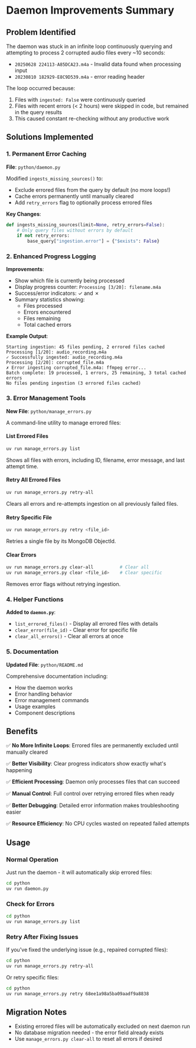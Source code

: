 # Daemon Improvements Summary

## Problem Identified

The daemon was stuck in an infinite loop continuously querying and attempting to process 2 corrupted audio files every ~10 seconds:
- `20250628 224113-A85DCA23.m4a` - Invalid data found when processing input
- `20230810 182929-E8C9D539.m4a` - error reading header

The loop occurred because:
1. Files with `ingested: False` were continuously queried
2. Files with recent errors (< 2 hours) were skipped in code, but remained in the query results
3. This caused constant re-checking without any productive work

## Solutions Implemented

### 1. Permanent Error Caching

**File**: `python/daemon.py`

Modified `ingests_missing_sources()` to:
- Exclude errored files from the query by default (no more loops!)
- Cache errors permanently until manually cleared
- Add `retry_errors` flag to optionally process errored files

**Key Changes**:
```python
def ingests_missing_sources(limit=None, retry_errors=False):
    # Only query files without errors by default
    if not retry_errors:
        base_query["ingestion.error"] = {"$exists": False}
```

### 2. Enhanced Progress Logging

**Improvements**:
- Show which file is currently being processed
- Display progress counter: `Processing [3/20]: filename.m4a`
- Success/error indicators: ✓ and ✗
- Summary statistics showing:
  - Files processed
  - Errors encountered
  - Files remaining
  - Total cached errors

**Example Output**:
```
Starting ingestion: 45 files pending, 2 errored files cached
Processing [1/20]: audio_recording.m4a
✓ Successfully ingested: audio_recording.m4a
Processing [2/20]: corrupted_file.m4a
✗ Error ingesting corrupted_file.m4a: ffmpeg error...
Batch complete: 19 processed, 1 errors, 25 remaining, 3 total cached errors
No files pending ingestion (3 errored files cached)
```

### 3. Error Management Tools

**New File**: `python/manage_errors.py`

A command-line utility to manage errored files:

#### List Errored Files
```bash
uv run manage_errors.py list
```
Shows all files with errors, including ID, filename, error message, and last attempt time.

#### Retry All Errored Files
```bash
uv run manage_errors.py retry-all
```
Clears all errors and re-attempts ingestion on all previously failed files.

#### Retry Specific File
```bash
uv run manage_errors.py retry <file_id>
```
Retries a single file by its MongoDB ObjectId.

#### Clear Errors
```bash
uv run manage_errors.py clear-all          # Clear all
uv run manage_errors.py clear <file_id>    # Clear specific
```
Removes error flags without retrying ingestion.

### 4. Helper Functions

**Added to `daemon.py`**:

- `list_errored_files()` - Display all errored files with details
- `clear_error(file_id)` - Clear error for specific file
- `clear_all_errors()` - Clear all errors at once

### 5. Documentation

**Updated File**: `python/README.md`

Comprehensive documentation including:
- How the daemon works
- Error handling behavior
- Error management commands
- Usage examples
- Component descriptions

## Benefits

✅ **No More Infinite Loops**: Errored files are permanently excluded until manually cleared

✅ **Better Visibility**: Clear progress indicators show exactly what's happening

✅ **Efficient Processing**: Daemon only processes files that can succeed

✅ **Manual Control**: Full control over retrying errored files when ready

✅ **Better Debugging**: Detailed error information makes troubleshooting easier

✅ **Resource Efficiency**: No CPU cycles wasted on repeated failed attempts

## Usage

### Normal Operation
Just run the daemon - it will automatically skip errored files:
```bash
cd python
uv run daemon.py
```

### Check for Errors
```bash
cd python
uv run manage_errors.py list
```

### Retry After Fixing Issues
If you've fixed the underlying issue (e.g., repaired corrupted files):
```bash
cd python
uv run manage_errors.py retry-all
```

Or retry specific files:
```bash
cd python
uv run manage_errors.py retry 68ee1a98a5ba09aadf9a8838
```

## Migration Notes

- Existing errored files will be automatically excluded on next daemon run
- No database migration needed - the error field already exists
- Use `manage_errors.py clear-all` to reset all errors if desired
